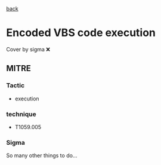 [back](../index.md)
# Encoded VBS code execution
Cover by sigma :x: 

## MITRE
### Tactic
  - execution

### technique
  - T1059.005

### Sigma

 So many other things to do...